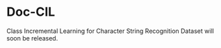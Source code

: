 # Doc-CIL
Class Incremental Learning for Character String Recognition
Dataset will soon be released.
